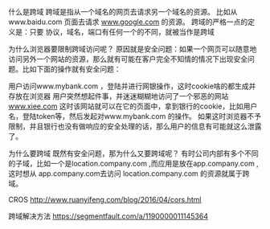 

什么是跨域
跨域是指从一个域名的网页去请求另一个域名的资源。
比如从www.baidu.com 页面去请求 www.google.com 的资源。
跨域的严格一点的定义是：只要 协议，域名，端口有任何一个的不同，就被当作是跨域



为什么浏览器要限制跨域访问呢？
原因就是安全问题：如果一个网页可以随意地访问另外一个网站的资源，那么就有可能在客户完全不知情的情况下出现安全问题。比如下面的操作就有安全问题：

用户访问www.mybank.com ，登陆并进行网银操作，这时cookie啥的都生成并存放在浏览器
用户突然想起件事，并迷迷糊糊地访问了一个邪恶的网站 www.xiee.com
这时该网站就可以在它的页面中，拿到银行的cookie，比如用户名，登陆token等，然后发起对www.mybank.com 的操作。
如果这时浏览器不予限制，并且银行也没有做响应的安全处理的话，那么用户的信息有可能就这么泄露了。

为什么要跨域
既然有安全问题，那为什么又要跨域呢？ 
有时公司内部有多个不同的子域，比如一个是location.company.com ,而应用是放在app.company.com , 
这时想从 app.company.com去访问 location.company.com 的资源就属于跨域。





CROS
http://www.ruanyifeng.com/blog/2016/04/cors.html

跨域解决方法
https://segmentfault.com/a/1190000011145364
